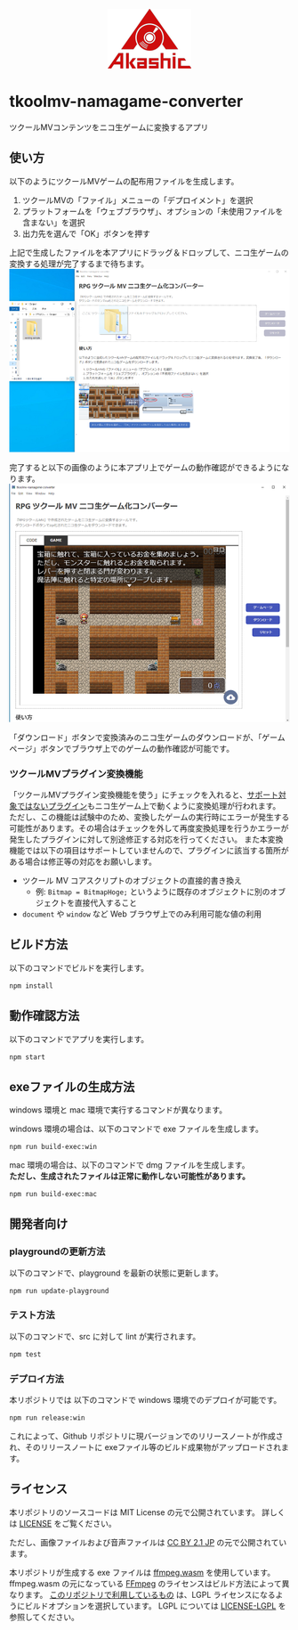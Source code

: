 <p align="center">
<img src="https://github.com/akashic-games/tkoolmv-namagame-converter/blob/main/img/akashic.png"/>
</p>

# tkoolmv-namagame-converter
ツクールMVコンテンツをニコ生ゲームに変換するアプリ

## 使い方
以下のようにツクールMVゲームの配布用ファイルを生成します。
1. ツクールMVの「ファイル」メニューの「デプロイメント」を選択
2. プラットフォームを「ウェブブラウザ」、オプションの「未使用ファイルを含まない」を選択
3. 出力先を選んで「OK」ボタンを押す

上記で生成したファイルを本アプリにドラッグ＆ドロップして、ニコ生ゲームの変換する処理が完了するまで待ちます。
![RPG ツクール MV ニコ生ゲーム化コンバーター1](https://github.com/akashic-games/tkoolmv-namagame-converter/blob/main/img/namagame-converter1.png)

完了すると以下の画像のように本アプリ上でゲームの動作確認ができるようになります。
![RPG ツクール MV ニコ生ゲーム化コンバーター2](https://github.com/akashic-games/tkoolmv-namagame-converter/blob/main/img/namagame-converter2.png)

「ダウンロード」ボタンで変換済みのニコ生ゲームのダウンロードが、「ゲームページ」ボタンでブラウザ上でのゲームの動作確認が可能です。

### ツクールMVプラグイン変換機能
「ツクールMVプラグイン変換機能を使う」にチェックを入れると、[サポート対象ではないプラグイン](https://akashic-games.github.io/shin-ichiba/tkool-mv/specification.html#limitations)もニコ生ゲーム上で動くように変換処理が行われます。
ただし、この機能は試験中のため、変換したゲームの実行時にエラーが発生する可能性があります。その場合はチェックを外して再度変換処理を行うかエラーが発生したプラグインに対して別途修正する対応を行ってください。 また本変換機能では以下の項目はサポートしていませんので、プラグインに該当する箇所がある場合は修正等の対応をお願いします。

- ツクール MV コアスクリプトのオブジェクトの直接的書き換え
  - 例: `Bitmap = BitmapHoge;` というように既存のオブジェクトに別のオブジェクトを直接代入すること
- `document` や `window` など Web ブラウザ上でのみ利用可能な値の利用

## ビルド方法
以下のコマンドでビルドを実行します。

```bash
npm install
```

## 動作確認方法
以下のコマンドでアプリを実行します。

```bash
npm start
```

## exeファイルの生成方法
windows 環境と mac 環境で実行するコマンドが異なります。

windows 環境の場合は、以下のコマンドで exe ファイルを生成します。

```bash
npm run build-exec:win
```

mac 環境の場合は、以下のコマンドで dmg ファイルを生成します。  
**ただし、生成されたファイルは正常に動作しない可能性があります。**

```bash
npm run build-exec:mac
```

## 開発者向け

### playgroundの更新方法
以下のコマンドで、playground を最新の状態に更新します。

```bash
npm run update-playground
```

### テスト方法
以下のコマンドで、src に対して lint が実行されます。

```bash
npm test
```

### デプロイ方法
本リポジトリでは 以下のコマンドで windows 環境でのデプロイが可能です。

```bash
npm run release:win
```

これによって、Github リポジトリに現バージョンでのリリースノートが作成され、そのリリースノートに exeファイル等のビルド成果物がアップロードされます。

## ライセンス

本リポジトリのソースコードは MIT License の元で公開されています。
詳しくは [LICENSE](https://github.com/akashic-games/tkoolmv-namagame-converter/blob/main/LICENSE) をご覧ください。

ただし、画像ファイルおよび音声ファイルは
[CC BY 2.1 JP](https://creativecommons.org/licenses/by/2.1/jp/) の元で公開されています。

本リポジトリが生成する exe ファイルは [ffmpeg.wasm][ffmpeg-wasm] を使用しています。
ffmpeg.wasm の元になっている [FFmpeg][ffmpeg] のライセンスはビルド方法によって異なります。
[このリポジトリで利用しているもの][ffmpeg-wasm-lgpl] は、LGPL ライセンスになるようにビルドオプションを選択しています。
LGPL については [LICENSE-LGPL][lgpl] を参照してください。

[ffmpeg]: https://ffmpeg.org/
[ffmpeg-wasm]: https://github.com/ffmpegwasm/ffmpeg.wasm
[ffmpeg-wasm-lgpl]: https://github.com/akashic-games/namagame-converter-ffmpeg.wasm
[lgpl]: https://github.com/akashic-games/tkoolmv-namagame-converter/blob/main/LICENSE-LGPL
